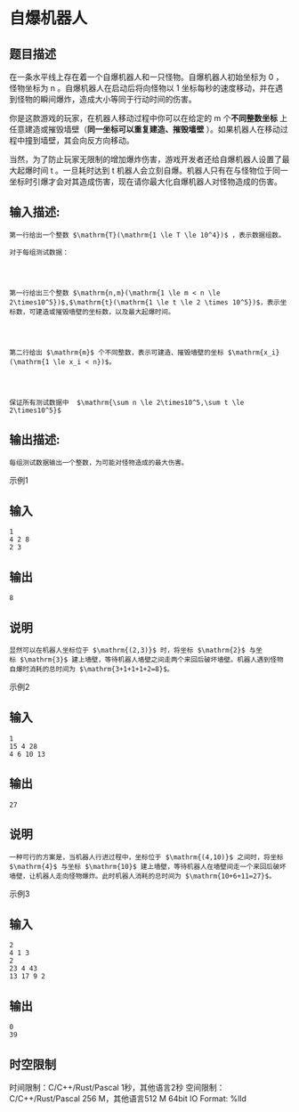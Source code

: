 # 自爆机器人

## 题目描述

在一条水平线上存在着一个自爆机器人和一只怪物。自爆机器人初始坐标为 $\mathrm{0}$ ，怪物坐标为 $\mathrm{n}$ 。自爆机器人在启动后将向怪物以 $\mathrm{1}$ 坐标每秒的速度移动，并在遇到怪物的瞬间爆炸，造成大小等同于行动时间的伤害。  
  
你是这款游戏的玩家，在机器人移动过程中你可以在给定的 $\mathrm{m}$ 个**不同整数坐标** 上任意建造或摧毁墙壁（**同一坐标可以重复建造、摧毁墙壁** ）。如果机器人在移动过程中撞到墙壁，其会向反方向移动。  
  
当然，为了防止玩家无限制的增加爆炸伤害，游戏开发者还给自爆机器人设置了最大起爆时间 $\mathrm{t}$ 。一旦耗时达到 $\mathrm{t}$ 机器人会立刻自爆。机器人只有在与怪物位于同一坐标时引爆才会对其造成伤害，现在请你最大化自爆机器人对怪物造成的伤害。

## 输入描述:
    
    
    第一行给出一个整数 $\mathrm{T}(\mathrm{1 \le T \le 10^4})$ ，表示数据组数。  
      
    对于每组测试数据：
    
      
    
    
    第一行给出三个整数 $\mathrm{n,m}(\mathrm{1 \le m < n \le 2\times10^5})$,$\mathrm{t}(\mathrm{1 \le t \le 2 \times 10^5})$，表示坐标数，可建造或摧毁墙壁的坐标数，以及最大起爆时间。
    
      
    
    
    第二行给出 $\mathrm{m}$ 个不同整数，表示可建造、摧毁墙壁的坐标 $\mathrm{x_i}(\mathrm{1 \le x_i < n})$。
    
      
    
    
    保证所有测试数据中  $\mathrm{\sum n \le 2\times10^5,\sum t \le 2\times10^5}$

## 输出描述:
    
    
    每组测试数据输出一个整数，为可能对怪物造成的最大伤害。

示例1 

## 输入
    
    
    1
    4 2 8
    2 3

## 输出
    
    
    8

## 说明
    
    
    显然可以在机器人坐标位于 $\mathrm{(2,3)}$ 时，将坐标 $\mathrm{2}$ 与坐标 $\mathrm{3}$ 建上墙壁，等待机器人墙壁之间走两个来回后破坏墙壁。机器人遇到怪物自爆时消耗的总时间为 $\mathrm{3+1+1+1+2=8}$。

示例2 

## 输入
    
    
    1
    15 4 28
    4 6 10 13

## 输出
    
    
    27

## 说明
    
    
    一种可行的方案是，当机器人行进过程中，坐标位于 $\mathrm{(4,10)}$ 之间时，将坐标 $\mathrm{4}$ 与坐标 $\mathrm{10}$ 建上墙壁，等待机器人在墙壁间走一个来回后破坏墙壁，让机器人走向怪物爆炸。此时机器人消耗的总时间为 $\mathrm{10+6+11=27}$。

示例3 

## 输入
    
    
    2
    4 1 3
    2
    23 4 43
    13 17 9 2

## 输出
    
    
    0
    39


## 时空限制

时间限制：C/C++/Rust/Pascal 1秒，其他语言2秒
空间限制：C/C++/Rust/Pascal 256 M，其他语言512 M
64bit IO Format: %lld